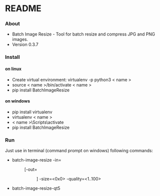 # README #

### About ###

* Batch Image Resize - Tool for batch resize and compress JPG and PNG images.
* Version 0.3.7

### Install ###

#### on linux ####
* Create virtual environment: virtualenv -p python3 < name >
* source < name >/bin/activate < name >
* pip install BatchImageResize

#### on windows ####
* pip install virtualenv
* virtualenv < name >
* < name >\Scripts\activate
* pip install BatchImageResize

### Run ###

Just use in terminal (command prompt on windows) following commands:
* batch-image-resize -in=<dir> [-out=<dir>] -size=<0x0> -quality=<1..100>
* batch-image-resize-qt5
